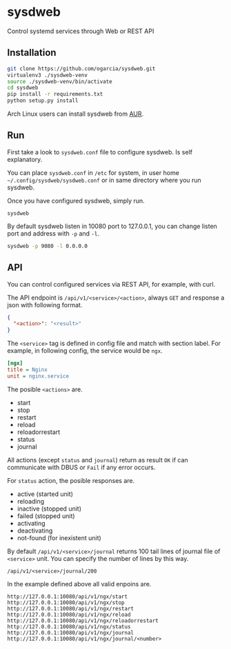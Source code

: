 # sysdweb
Control systemd services through Web or REST API

## Installation

```sh
git clone https://github.com/ogarcia/sysdweb.git
virtualenv3 ./sysdweb-venv
source ./sysdweb-venv/bin/activate
cd sysdweb
pip install -r requirements.txt
python setup.py install
```

Arch Linux users can install sysdweb from [AUR][1].

## Run

First take a look to `sysdweb.conf` file to configure sysdweb. Is self
explanatory.

You can place `sysdweb.conf` in `/etc` for system, in user home
`~/.config/sysdweb/sysdweb.conf` or in same directory where you run sysdweb.

Once you have configured sysdweb, simply run.

```
sysdweb
```

By default sysdweb listen in 10080 port to 127.0.0.1, you can change listen
port and address with `-p` and `-l`.

```sh
sysdweb -p 9080 -l 0.0.0.0
```

## API

You can control configured services via REST API, for example, with curl.

The API endpoint is `/api/v1/<service>/<action>`, always `GET` and response
a json with following format.

```json
{
  "<action>": "<result>"
}
```

The `<service>` tag is defined in config file and match with section label.
For example, in following config, the service would be `ngx`.

```ini
[ngx]
title = Nginx
unit = nginx.service
```

The posible `<actions>` are.

* start
* stop
* restart
* reload
* reloadorrestart
* status
* journal

All actions (except `status` and `journal`) return as result `OK` if can
communicate with DBUS or `Fail` if any error occurs.

For `status` action, the posible responses are.

* active (started unit)
* reloading
* inactive (stopped unit)
* failed (stopped unit)
* activating
* deactivating
* not-found (for inexistent unit)

By default `/api/v1/<service>/journal` returns 100 tail lines of journal
file of `<service>` unit. You can specify the number of lines by this way.

```
/api/v1/<service>/journal/200
```

In the example defined above all valid enpoins are.

```
http://127.0.0.1:10080/api/v1/ngx/start
http://127.0.0.1:10080/api/v1/ngx/stop
http://127.0.0.1:10080/api/v1/ngx/restart
http://127.0.0.1:10080/api/v1/ngx/reload
http://127.0.0.1:10080/api/v1/ngx/reloadorrestart
http://127.0.0.1:10080/api/v1/ngx/status
http://127.0.0.1:10080/api/v1/ngx/journal
http://127.0.0.1:10080/api/v1/ngx/journal/<number>
```

[1]: https://aur.archlinux.org/packages/sysdweb/
